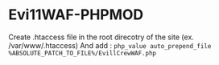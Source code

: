 # Evi11WAF-PHPMOD

Create .htaccess file in the root direcotry of the site (ex. /var/www/.htaccess)
And add :
`php_value auto_prepend_file %ABSOLUTE_PATCH_TO_FILE%/EvillCrewWAF.php`
